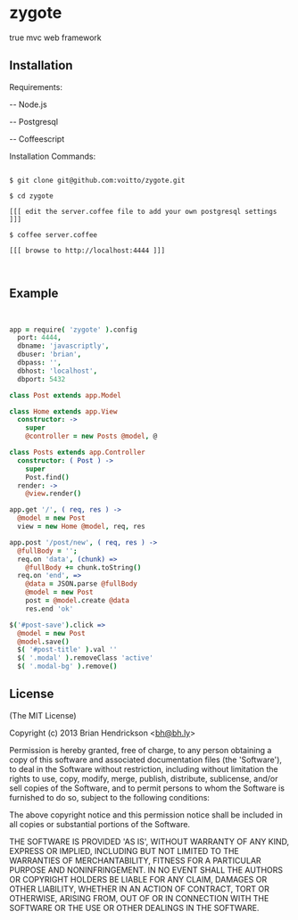 
# zygote

  true mvc web framework

## Installation

Requirements:

 -- Node.js
 
 -- Postgresql
 
 -- Coffeescript

Installation Commands:

```

$ git clone git@github.com:voitto/zygote.git

$ cd zygote

[[[ edit the server.coffee file to add your own postgresql settings ]]]

$ coffee server.coffee

[[[ browse to http://localhost:4444 ]]]



```

## Example

```coffeescript


app = require( 'zygote' ).config
  port: 4444,
  dbname: 'javascriptly',
  dbuser: 'brian',
  dbpass: '',
  dbhost: 'localhost',
  dbport: 5432

class Post extends app.Model

class Home extends app.View
  constructor: ->
    super
    @controller = new Posts @model, @

class Posts extends app.Controller
  constructor: ( Post ) ->
    super
    Post.find()
  render: ->
    @view.render()

app.get '/', ( req, res ) ->
  @model = new Post
  view = new Home @model, req, res

app.post '/post/new', ( req, res ) ->
  @fullBody = '';
  req.on 'data', (chunk) =>
    @fullBody += chunk.toString()
  req.on 'end', =>
    @data = JSON.parse @fullBody
    @model = new Post
    post = @model.create @data
    res.end 'ok'

$('#post-save').click =>
  @model = new Post
  @model.save()
  $( '#post-title' ).val ''
  $( '.modal' ).removeClass 'active'
  $( '.modal-bg' ).remove()


```

## License 

(The MIT License)

Copyright (c) 2013 Brian Hendrickson &lt;bh@bh.ly&gt;

Permission is hereby granted, free of charge, to any person obtaining
a copy of this software and associated documentation files (the
'Software'), to deal in the Software without restriction, including
without limitation the rights to use, copy, modify, merge, publish,
distribute, sublicense, and/or sell copies of the Software, and to
permit persons to whom the Software is furnished to do so, subject to
the following conditions:

The above copyright notice and this permission notice shall be
included in all copies or substantial portions of the Software.

THE SOFTWARE IS PROVIDED 'AS IS', WITHOUT WARRANTY OF ANY KIND,
EXPRESS OR IMPLIED, INCLUDING BUT NOT LIMITED TO THE WARRANTIES OF
MERCHANTABILITY, FITNESS FOR A PARTICULAR PURPOSE AND NONINFRINGEMENT.
IN NO EVENT SHALL THE AUTHORS OR COPYRIGHT HOLDERS BE LIABLE FOR ANY
CLAIM, DAMAGES OR OTHER LIABILITY, WHETHER IN AN ACTION OF CONTRACT,
TORT OR OTHERWISE, ARISING FROM, OUT OF OR IN CONNECTION WITH THE
SOFTWARE OR THE USE OR OTHER DEALINGS IN THE SOFTWARE.

